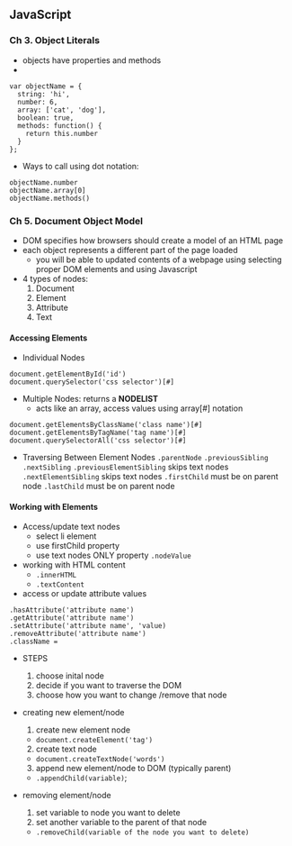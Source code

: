 ## JavaScript
### Ch 3. Object Literals
- objects have properties and methods
- 
```
var objectName = {
  string: 'hi',
  number: 6,
  array: ['cat', 'dog'],
  boolean: true,
  methods: function() {
    return this.number
  }
};
```
- Ways to call using dot notation:
```
objectName.number
objectName.array[0]
objectName.methods()
```


### Ch 5. Document Object Model
- DOM specifies how browsers should create a model of an HTML page
- each object represents a different part of the page loaded
  - you will be able to updated contents of a webpage using selecting proper DOM elements and using Javascript
- 4 types of nodes:
  1. Document
  2. Element
  3. Attribute
  4. Text

#### Accessing Elements
- Individual Nodes
```
document.getElementById('id')
document.querySelector('css selector')[#]
```
- Multiple Nodes:  returns a **NODELIST**
  - acts like an array, access values using array[#] notation
```
document.getElementsByClassName('class name')[#]
document.getElementsByTagName('tag name')[#]
document.querySelectorAll('css selector')[#]
```
- Traversing Between Element Nodes
`.parentNode`
`.previousSibling`
`.nextSibling` 
`.previousElementSibling` skips text nodes
`.nextElementSibling` skips text nodes
`.firstChild` must be on parent node
`.lastChild` must be on parent node


#### Working with Elements
- Access/update text nodes
  - select li element
  - use firstChild property
  - use text nodes ONLY property `.nodeValue`
- working with HTML content
  - `.innerHTML`
  - `.textContent`
- access or update attribute values
```
.hasAttribute('attribute name')
.getAttribute('attribute name')
.setAttribute('attribute name', 'value)
.removeAttribute('attribute name')
.className = 
```

- STEPS
  1. choose inital node
  2. decide if you want to traverse the DOM
  3. choose how you want to change /remove that node

- creating new element/node
  1. create new element node
    - `document.createElement('tag')`
  2. create text node
    - `document.createTextNode('words')`
  3. append new element/node to DOM (typically parent)
    - `.appendChild(variable)`;

- removing element/node
  1. set variable to node you want to delete
  2. set another variable to the parent of that node
    - `.removeChild(variable of the node you want to delete)`
